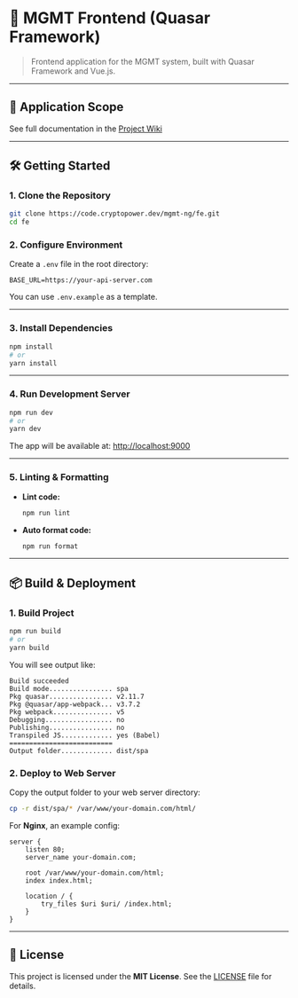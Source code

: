 # 🚀 MGMT Frontend (Quasar Framework)

> Frontend application for the MGMT system, built with Quasar Framework and Vue.js.

---

## 📘 Application Scope

See full documentation in the [Project Wiki](https://code.cryptopower.dev/mgmt-ng/fe/-/wikis/home)

---

## 🛠 Getting Started

### 1. Clone the Repository

```bash
git clone https://code.cryptopower.dev/mgmt-ng/fe.git
cd fe
```

### 2. Configure Environment

Create a `.env` file in the root directory:

```env
BASE_URL=https://your-api-server.com
```

You can use `.env.example` as a template.

---

### 3. Install Dependencies

```bash
npm install
# or
yarn install
```

---

### 4. Run Development Server

```bash
npm run dev
# or
yarn dev
```

The app will be available at: [http://localhost:9000](http://localhost:9000)

---

### 5. Linting & Formatting

- **Lint code:**

  ```bash
  npm run lint
  ```

- **Auto format code:**

  ```bash
  npm run format
  ```

---

## 📦 Build & Deployment

### 1. Build Project

```bash
npm run build
# or
yarn build
```

You will see output like:

```
Build succeeded
Build mode................ spa
Pkg quasar................ v2.11.7
Pkg @quasar/app-webpack... v3.7.2
Pkg webpack............... v5
Debugging................. no
Publishing................ no
Transpiled JS............. yes (Babel)
==========================
Output folder............. dist/spa
```

### 2. Deploy to Web Server

Copy the output folder to your web server directory:

```bash
cp -r dist/spa/* /var/www/your-domain.com/html/
```

For **Nginx**, an example config:

```nginx
server {
    listen 80;
    server_name your-domain.com;

    root /var/www/your-domain.com/html;
    index index.html;

    location / {
        try_files $uri $uri/ /index.html;
    }
}
```

---

## 🧾 License

This project is licensed under the **MIT License**. See the [LICENSE](./LICENSE) file for details.
